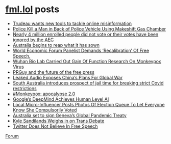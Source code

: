 # [fml.lol](https://fml.lol) posts
<!-- BLOG-POST-LIST:START -->
- [Trudeau wants new tools to tackle online misinformation](https://fml.lol/trudeau-wants-new-tools-to-tackle-online-misinformation/)
- [Police Kill a Man in Back of Police Vehicle Using Makeshift Gas Chamber](https://fml.lol/police-kill-a-man-in-back-of-police-vehicle-using-makeshift-gas-chamber/)
- [Nearly 4 million enrolled people did not vote or their votes have been ignored by the AEC](https://fml.lol/nearly-4-million-enrolled-people-did-not-vote-or-their-votes-have-been-ignored-by-the-aec/)
- [Australia begins to reap what it has sown](https://fml.lol/australia-begins-to-reap-what-it-has-sown/)
- [World Economic Forum Panelist Demands ‘Recalibration’ Of Free Speech.](https://fml.lol/world-economic-forum-panelist-demands-recalibration-of-free-speech/)
- [Wuhan Bio Lab Carried Out Gain Of Function Research On Monkeypox Virus](https://fml.lol/wuhan-bio-lab-carried-out-gain-of-function-research-on-monkeypox-virus/)
- [PRGuy and the future of the free press](https://fml.lol/prguy-and-the-future-of-the-free-press/)
- [Leaked Audio Exposes China’s Plans For Global War](https://fml.lol/leaked-audio-exposes-chinas-plans-for-global-war/)
- [South Australia introduces prospect of jail time for breaking strict Covid restrictions](https://fml.lol/south-australia-introduces-prospect-of-jail-time-for-breaking-strict-covid-restrictions/)
- [#Monkeypox: apocalypse 2.0](https://fml.lol/monkeypox-apocalypse-2-0/)
- [Google’s DeepMind Achieves Human Level AI](https://fml.lol/googles-deepmind-achieves-human-level-ai/)
- [Local Micro-Influencer Posts Photos Of Election Queue To Let Everyone Know She Compulsorily Voted](https://fml.lol/local-micro-influencer-posts-photos-of-election-queue-to-let-everyone-know-she-compulsorily-voted/)
- [Australia set to sign Geneva’s Global Pandemic Treaty](https://fml.lol/australia-set-to-sign-genevas-global-pandemic-treaty/)
- [Kyle Sandilands Weighs in on Trans Debate](https://fml.lol/kyle-sandilands-weighs-in-on-trans-debate/)
- [Twitter Does Not Believe In Free Speech](https://fml.lol/twitter-does-not-believe-in-free-speech/)
<!-- BLOG-POST-LIST:END -->

[Forum](https://forum.fml.lol)
